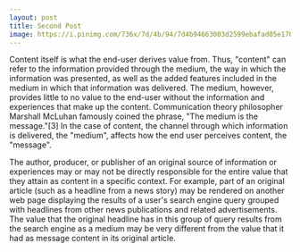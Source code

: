 ```yaml
---
layout: post
title: Second Post
image: https://i.pinimg.com/736x/7d/4b/94/7d4b94663003d2599ebafad05e17020d--arte-graffiti-street-art-graffiti.jpg
---
```


Content itself is what the end-user derives value from. Thus, "content" can refer to the information provided through the medium, the way in which the information was presented, as well as the added features included in the medium in which that information was delivered. The medium, however, provides little to no value to the end-user without the information and experiences that make up the content. Communication theory philosopher Marshall McLuhan famously coined the phrase, "The medium is the message."[3] In the case of content, the channel through which information is delivered, the "medium", affects how the end user perceives content, the "message".

The author, producer, or publisher of an original source of information or experiences may or may not be directly responsible for the entire value that they attain as content in a specific context. For example, part of an original article (such as a headline from a news story) may be rendered on another web page displaying the results of a user's search engine query grouped with headlines from other news publications and related advertisements. The value that the original headline has in this group of query results from the search engine as a medium may be very different from the value that it had as message content in its original article.
